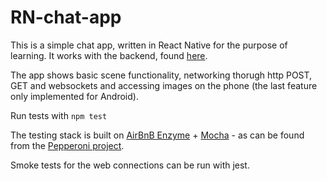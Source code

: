 # RN-chat-app

This is a simple chat app, written in React Native for the purpose of learning. It works with the backend, found
[here](https://github.com/quarian/RN-chat-app-backend).

The app shows basic scene functionality, networking thorugh http POST, GET and websockets and accessing images on the phone
(the last feature only implemented for Android).

Run tests with ```npm test```

The testing stack is built on [AirBnB Enzyme](https://github.com/airbnb/enzyme) + [Mocha](https://mochajs.org/) - as can be found from the [Pepperoni project](https://github.com/futurice/pepperoni-app-kit).

Smoke tests for the web connections can be run with jest.
